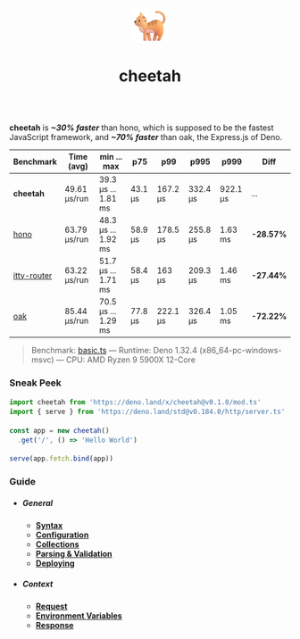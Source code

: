 <div align='center'>
  <img src='https://github.com/azurystudio/cheetah/blob/dev/cat.png?raw=true' width='64px' />
  <h1>cheetah</h1>
</div>

<br />
<br />

**cheetah** is ***~30% faster*** than hono, which is supposed to be the fastest JavaScript framework, and ***~70% faster*** than oak, the Express.js of Deno.

[//]: benchmarkstart

| Benchmark | Time (avg) | min ... max | p75 | p99 | p995 | p999 | Diff |
| --- | --- | --- | --- | --- | --- | --- | --- |
| **cheetah** | 49.61 µs/run | 39.3 µs ... 1.81 ms | 43.1 µs | 167.2 µs | 332.4 µs | 922.1 µs | ... |
| [hono](https://github.com/honojs/hono) | 63.79 µs/run | 48.3 µs ... 1.92 ms | 58.9 µs | 178.5 µs | 255.8 µs | 1.63 ms | **-28.57%** |
| [itty-router](https://github.com/kwhitley/itty-router) | 63.22 µs/run | 51.7 µs ... 1.71 ms | 58.4 µs | 163 µs | 209.3 µs | 1.46 ms | **-27.44%** |
| [oak](https://github.com/oakserver/oak) | 85.44 µs/run | 70.5 µs ... 1.29 ms | 77.8 µs | 222.1 µs | 326.4 µs | 1.05 ms | **-72.22%** |

> Benchmark: [basic.ts](https://github.com/azurystudio/cheetah/blob/dev/benchmark/basic.ts) — Runtime: Deno 1.32.4 (x86_64-pc-windows-msvc) — CPU: AMD Ryzen 9 5900X 12-Core

[//]: benchmarkend

### Sneak Peek

```ts
import cheetah from 'https://deno.land/x/cheetah@v0.1.0/mod.ts'
import { serve } from 'https://deno.land/std@v0.184.0/http/server.ts'

const app = new cheetah()
  .get('/', () => 'Hello World')

serve(app.fetch.bind(app))
```

### Guide

- ##### General
  - [**Syntax**](https://github.com/azurystudio/cheetah/blob/dev/guide/syntax.md)
  - [**Configuration**](https://github.com/azurystudio/cheetah/blob/dev/guide/configuration.md)
  - [**Collections**](https://github.com/azurystudio/cheetah/blob/dev/guide/collections.md)
  - [**Parsing & Validation**](https://github.com/azurystudio/cheetah/blob/dev/guide/parsing_and_validation.md)
  - [**Deploying**](https://github.com/azurystudio/cheetah/blob/dev/guide/deploying.md)
- ##### Context
  - [**Request**](https://github.com/azurystudio/cheetah/blob/dev/guide/request.md)
  - [**Environment Variables**](https://github.com/azurystudio/cheetah/blob/dev/guide/environment_variables.md)
  - [**Response**](https://github.com/azurystudio/cheetah/blob/dev/guide/response.md)
